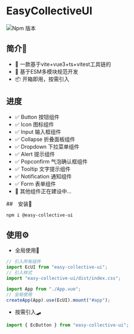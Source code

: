 # EasyCollectiveUI


![Npm 版本](https://img.shields.io/badge/mzmm_403-ecui_v1.1.0)


## 简介🚩

- 🔗 一款基于vite+vue3+ts+vitest工具链的
- 📕 基于ESM多模块规范开发
- 📦 开箱即用，按需引入

## 进度

- ✅ Button 按钮组件
- ✅ Icon 图标组件
- ✅ Input 输入框组件
- ✅ Collapse 折叠面板组件
- ✅ Dropdown 下拉菜单组件
- ✅ Alert 提示组件
- ✅ Popconfirm 气泡确认框组件
- ✅ Tooltip 文字提示组件
- ✅ Notification 通知组件
- ✅ Form 表单组件
- 🚧 其他组件正在建设中...


##　安装🧱

```bash
npm i @easy-collective-ui
```

## 使用⚙️

- 全局使用🚀

```ts
// 引入所有组件
import EcUI from "easy-collective-ui";
// 引入样式
import "easy-collective-ui/dist/index.css";

import App from "./App.vue";
// 全局使用
createApp(App).use(EcUI).mount("#app");
```

- 按需引入🛹

```ts
import { EcButton } from "easy-collective-ui";
```


